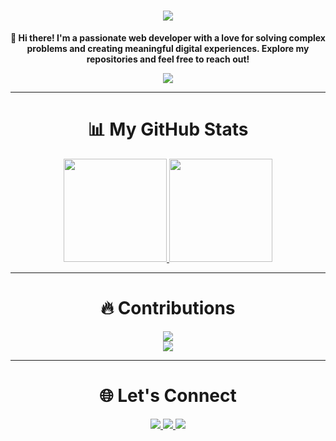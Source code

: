 <h1 align="center">
  <a href="https://github.com/JulienArbellini">
    <img src="https://readme-typing-svg.herokuapp.com/?lines=Welcome+to+my+GitHub!;I'm+Julien+Arbellini.;Passionate+Web+Developer!&center=true&size=30">
  </a>
</h1>

<p align="center">
  <strong>👋 Hi there! I'm a passionate web developer with a love for solving complex problems and creating meaningful digital experiences. Explore my repositories and feel free to reach out!</strong>
</p>

<p align="center">
  <a href="https://github.com/JulienArbellini">
    <img src="https://github-profile-trophy.vercel.app/?username=JulienArbellini&theme=radical&column=4&margin-w=15&margin-h=15">
  </a>
</p>

---

<h1 align="center">📊 My GitHub Stats</h1>
<p align="center">
  <a href="https://github.com/JulienArbellini">
    <img src="https://github-readme-stats.vercel.app/api?username=JulienArbellini&show_icons=true&count_private=true&hide_title=true&hide_border=true&theme=radical" height="165">
  </a>
  <a href="https://github.com/JulienArbellini">
    <img src="https://github-readme-stats.vercel.app/api/top-langs/?username=JulienArbellini&count_private=true&layout=compact&hide_border=true&theme=radical" height="165">
  </a>
</p>

---

<h1 align="center">🔥 Contributions</h1>
<p align="center">
  <a href="https://github.com/JulienArbellini">
    <img src="http://github-readme-streak-stats.herokuapp.com?user=JulienArbellini&theme=radical&hide_border=true">
  </a>
  <br>
  <a href="https://github.com/JulienArbellini">
    <img src="https://github-readme-stats.vercel.app/api?username=JulienArbellini&count_private=true&show_icons=true&theme=radical&hide_title=true">
  </a>
</p>

---

<h1 align="center">🌐 Let's Connect</h1>
<p align="center">
  <a href="https://www.linkedin.com/in/julienarbellini/">
    <img src="https://img.shields.io/badge/-LinkedIn-0A66C2?style=for-the-badge&logo=linkedin&logoColor=white">
  </a>
  <a href="mailto:julien.arbellini@example.com">
    <img src="https://img.shields.io/badge/Email-D14836?style=for-the-badge&logo=gmail&logoColor=white">
  </a>
  <a href="https://github.com/JulienArbellini">
    <img src="https://img.shields.io/github/followers/JulienArbellini?label=Follow%20Me&style=for-the-badge">
  </a>
</p>



